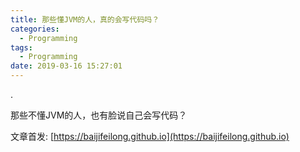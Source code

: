 ```yaml
---
title: 那些懂JVM的人，真的会写代码吗？
categories:
  - Programming
tags:
  - Programming
date: 2019-03-16 15:27:01
---
```


.

<!--more-->

那些不懂JVM的人，也有脸说自己会写代码？

文章首发: [https://baijifeilong.github.io](https://baijifeilong.github.io)
